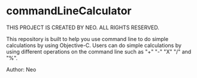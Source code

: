# commandLineCalculator

THIS PROJECT IS CREATED BY NEO. 
ALL RIGHTS RESERVED.

This repository is built to help you use command line to do simple calculations by using Objective-C. Users can do simple calculations by using different operations on the command line such as "+" "-" "X" "/" and "%".

Author: Neo
